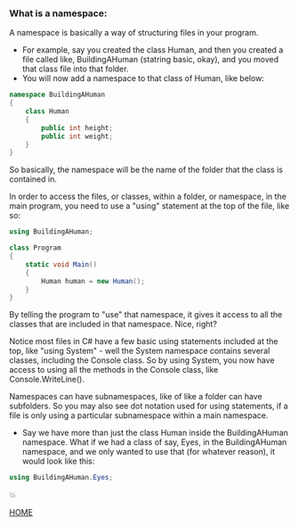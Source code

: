### What is a namespace:

A namespace is basically a way of structuring files in your program.

- For example, say you created the class Human, and then you created a file called like, BuildingAHuman (statring basic, okay), and you moved that class file into that folder.
- You will now add a namespace to that class of Human, like below:

```csharp
namespace BuildingAHuman
{
    class Human
    {
        public int height;
        public int weight;
    }
}
```

So basically, the namespace will be the name of the folder that the class is contained in.

In order to access the files, or classes, within a folder, or namespace, in the main program, you need to use a "using" statement at the top of the file, like so:

```csharp
using BuildingAHuman;

class Program
{
    static void Main()
    {
        Human human = new Human();
    }
}
```

By telling the program to "use" that namespace, it gives it access to all the classes that are included in that namespace. Nice, right?

Notice most files in C# have a few basic using statements included at the top, like "using System" - well the System namespace contains several classes, including the Console class. So by using System, you now have access to using all the methods in the Console class, like Console.WriteLine().

Namespaces can have subnamespaces, like of like a folder can have subfolders. So you may also see dot notation used for using statements, if a file is only using a particular subnamespace within a main namespace.

- Say we have more than just the class Human inside the BuildingAHuman namespace. What if we had a class of say, Eyes, in the BuildingAHuman namespace, and we only wanted to use that (for whatever reason), it would look like this:

```csharp
using BuildingAHuman.Eyes;
```

:boom:

[HOME](../master)
